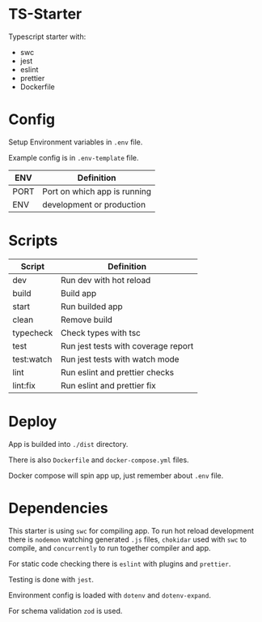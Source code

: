 # TS-Starter

Typescript starter with:

- swc
- jest
- eslint
- prettier
- Dockerfile

# Config

Setup Environment variables in `.env` file.

Example config is in `.env-template` file.

| ENV  | Definition                   |
| ---- | ---------------------------- |
| PORT | Port on which app is running |
| ENV  | development or production    |

# Scripts

| Script     | Definition                          |
| ---------- | ----------------------------------- |
| dev        | Run dev with hot reload             |
| build      | Build app                           |
| start      | Run builded app                     |
| clean      | Remove build                        |
| typecheck  | Check types with tsc                |
| test       | Run jest tests with coverage report |
| test:watch | Run jest tests with watch mode      |
| lint       | Run eslint and prettier checks      |
| lint:fix   | Run eslint and prettier fix         |

# Deploy

App is builded into `./dist` directory.

There is also `Dockerfile` and `docker-compose.yml` files.

Docker compose will spin app up, just remember about `.env` file.

# Dependencies

This starter is using `swc` for compiling app. To run hot reload development there is `nodemon` watching generated `.js` files, `chokidar` used with `swc` to compile, and `concurrently` to run together compiler and app.

For static code checking there is `eslint` with plugins and `prettier`.

Testing is done with `jest`.

Environment config is loaded with `dotenv` and `dotenv-expand`.

For schema validation `zod` is used.
